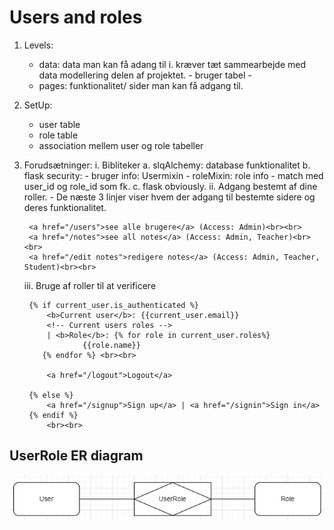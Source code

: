 # Users and roles 
1. Levels: 
	- data: data man kan få adang til 
		i. kræver tæt sammearbejde med data modellering delen af projektet. 
			- bruger tabel
			- 
	- pages: funktionalitet/ sider man kan få adgang til. 
2. SetUp: 
	- user table
	- role table 
	- association mellem user og role tabeller
3. Forudsætninger: 
	i. Bibliteker
		a. slqAlchemy: database funktionalitet
		b. flask security: 
			- bruger info: Usermixin 
			- roleMixin: role info
			- match med user_id og role_id som fk. 
		c. flask obviously. 
	ii. Adgang bestemt af dine roller. 
		- De næste 3 linjer viser hvem der adgang til bestemte sidere og deres funktionalitet. 
		
		<a href="/users">see alle brugere</a> (Access: Admin)<br><br>
		<a href="/notes">see all notes</a> (Access: Admin, Teacher)<br><br>
		<a href="/edit notes">redigere notes</a> (Access: Admin, Teacher, Student)<br><br>
		
	iii. Bruge af roller til at verificere
		
		{% if current_user.is_authenticated %}
			<b>Current user</b>: {{current_user.email}}
			<!-- Current users roles --> 
			| <b>Role</b>: {% for role in current_user.roles%}
                    {{role.name}}
           {% endfor %} <br><br>
	
			<a href="/logout">Logout</a>
		
		{% else %}
			<a href="/signup">Sign up</a> | <a href="/signin">Sign in</a>
		{% endif %}
			<br><br>

## UserRole ER diagram 
![userRole Img](/Artefakter/Brugerrettigheder/UserRole.PNG)